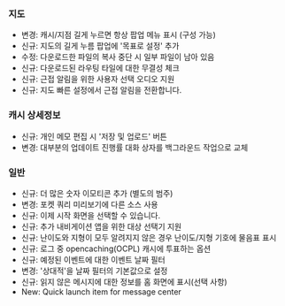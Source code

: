 ### 지도
- 변경: 캐시/지점 길게 누르면 항상 팝업 메뉴 표시 (구성 가능)
- 신규: 지도의 길게 누름 팝업에 '목표로 설정' 추가
- 수정: 다운로드한 파일의 복사 중단 시 일부 파일이 남아 있음
- 신규: 다운로드된 라우팅 타일에 대한 무결성 체크
- 신규: 근접 알림을 위한 사용자 선택 오디오 지원
- 신규: 지도 빠른 설정에서 근접 알림을 전환합니다.

### 캐시 상세정보
- 신규: 개인 메모 편집 시 '저장 및 업로드' 버튼
- 변경: 대부분의 업데이트 진행률 대화 상자를 백그라운드 작업으로 교체

### 일반
- 신규: 더 많은 숫자 이모티콘 추가 (별도의 범주)
- 변경: 포켓 쿼리 미리보기에 다른 소스 사용
- 신규: 이제 시작 화면을 선택할 수 있습니다.
- 신규: 추가 내비게이션 앱을 위한 대상 선택기 지원
- 신규: 난이도와 지형이 모두 알려지지 않은 경우 난이도/지형 기호에 물음표 표시
- 신규: 로그 중 opencaching(OCPL) 캐시에 투표하는 옵션
- 신규: 예정된 이벤트에 대한 이벤트 날짜 필터
- 변경: '상대적'을 날짜 필터의 기본값으로 설정
- 신규: 읽지 않은 메시지에 대한 정보를 홈 화면에 표시(선택 사항)
- New: Quick launch item for message center
